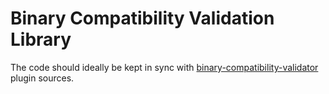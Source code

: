 # Binary Compatibility Validation Library

The code should ideally be kept in sync with
[binary-compatibility-validator](https://github.com/Kotlin/binary-compatibility-validator/tree/master/src/main/kotlin/api)
plugin sources.